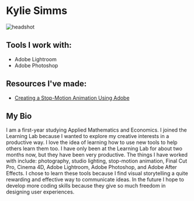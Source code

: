 # Kylie Simms
![headshot](https://files.slack.com/files-pri/T0HTW3H0V-FUQ8X8TK9/kyliee_360.gif?pub_secret=395d230225)

## Tools I work with:
* Adobe Lightroom
* Adobe Photoshop

## Resources I've made:
* [Creating a Stop-Motion Animation Using Adobe](https://spark.adobe.com/page/s52eRz5lfP0F4/)

## My Bio
I am a first-year studying Applied Mathematics and Economics. I joined the Learning Lab because I wanted to explore my creative interests in a productive way. I love the idea of learning how to use new tools to help others learn them too. I have only been at the Learning Lab for about two months now, but they have been very productive. The things I have worked with include: photography, studio lighting, stop-motion animation, Final Cut Pro, Cinema 4D, Adobe Lightroom, Adobe Photoshop, and Adobe After Effects. I chose to learn these tools because I find visual storytelling a quite rewarding and effective way to communicate ideas. In the future I hope to develop more coding skills because they give so much freedom in designing user experiences.
